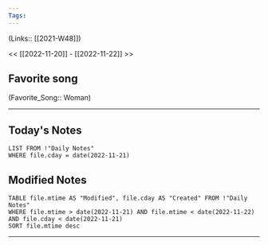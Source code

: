 ```yaml
---
Tags:
---
```

(Links:: [[2021-W48]])

<< [[2022-11-20]] - [[2022-11-22]] >>
## Favorite song
(Favorite_Song:: Woman)
___
## Today's Notes
```dataview
LIST FROM !"Daily Notes"
WHERE file.cday = date(2022-11-21)
```
## Modified Notes
```dataview
TABLE file.mtime AS "Modified", file.cday AS "Created" FROM !"Daily Notes" 
WHERE file.mtime > date(2022-11-21) AND file.mtime < date(2022-11-22) AND file.cday < date(2022-11-21)
SORT file.mtime desc
```
___
